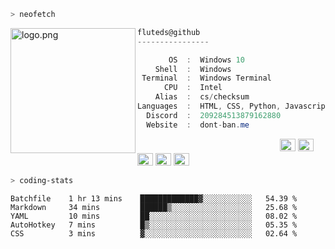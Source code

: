 ```zsh
> neofetch
```

<img align="left" src="https://placebear.com/g/200/200.jpg" alt="logo.png" width="200"/> 

```csharp
fluteds@github
----------------

       OS  :  Windows 10
    Shell  :  Windows
 Terminal  :  Windows Terminal
      CPU  :  Intel
    Alias  :  cs/checksum
Languages  :  HTML, CSS, Python, Javascript
  Discord  :  209284513879162880
  Website  :  dont-ban.me
```

<p align="left">
  &nbsp; &nbsp; &nbsp; &nbsp; &nbsp;&nbsp; &nbsp; &nbsp; &nbsp; &nbsp;&nbsp; &nbsp; &nbsp; &nbsp; &nbsp; &nbsp; &nbsp; &nbsp; &nbsp; &nbsp; &nbsp;&nbsp; &nbsp; &nbsp; &nbsp; &nbsp;&nbsp; &nbsp; &nbsp; &nbsp; &nbsp;
  <img alt="#474342" src="https://via.placeholder.com/15/ADBAC7/000000?text=+" width="25" height="20" />
  <img alt="#fbedf6" src="https://via.placeholder.com/15/6CB6FF/000000?text=+" width="25" height="20" />
  <img alt="#c9594d" src="https://via.placeholder.com/15/F47067/000000?text=+" width="25" height="20" />
  <img alt="#f8b9b2" src="https://via.placeholder.com/15/DCBDFB/000000?text=+" width="25" height="20" />
  <img alt="#f8b9b2" src="https://via.placeholder.com/15/57ab5a/000000?text=+" width="25" height="20" />
</p>

```zsh
> coding-stats
```

<!--START_SECTION:waka-->
```text
Batchfile    1 hr 13 mins    █████████████▓░░░░░░░░░░░   54.39 % 
Markdown     34 mins         ██████▒░░░░░░░░░░░░░░░░░░   25.68 % 
YAML         10 mins         ██░░░░░░░░░░░░░░░░░░░░░░░   08.02 % 
AutoHotkey   7 mins          █▒░░░░░░░░░░░░░░░░░░░░░░░   05.35 % 
CSS          3 mins          ▓░░░░░░░░░░░░░░░░░░░░░░░░   02.64 % 
```
<!--END_SECTION:waka-->
